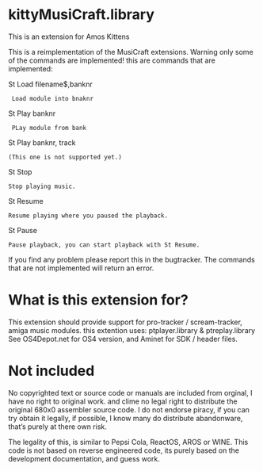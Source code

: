# kittyMusiCraft.library
This is an extension for Amos Kittens

This is a reimplementation of the MusiCraft extensions.
Warning only some of the commands are implemented!
this are commands that are implemented:

  St Load filename$,banknr
  
     Load module into bnaknr
  
  St Play banknr
  
     PLay module from bank
  
  St Play banknr, track 
  
    (This one is not supported yet.)
  
  St Stop
  
    Stop playing music.
  
  St Resume

    Resume playing where you paused the playback.

  St Pause
  
    Pause playback, you can start playback with St Resume.  

If you find any problem please report this in the bugtracker.
The commands that are not implemented will return an error.

# What is this extension for?

This extension should provide support for pro-tracker / scream-tracker, amiga music modules.
this extention uses: ptplayer.library & ptreplay.library 
See OS4Depot.net for OS4 version, and Aminet for SDK / header files.

# Not included

No copyrighted text or source code or manuals are included from orginal, I have no right to original work. and clime no legal right to distribute the original 680x0 assembler source code. I do not endorse piracy, if you can try obtain it legally, if possible, I know many do distribute abandonware, that’s purely at there own risk.

The legality of this, is similar to Pepsi Cola, ReactOS, AROS or WINE.
This code is not based on reverse engineered code, its purely based on the development documentation, and guess work.
